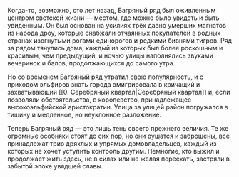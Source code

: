 Когда-то, возможно, сто лет назад, Багряный ряд был оживленным центром светской жизни — местом, где можно было увидеть и быть увиденным. Он был основан на усилиях трёх давно умерших магнатов из народа дроу, которые снабжали отчаянных покупателей в родных странах изогнутыми рогами единорогов и редкими бивнями тигров. Ряд за рядом тянулись дома, каждый из которых был более роскошным и красивым, чем предыдущий, и ночью улицы наполнялись звуками вечеринок и балов, продолжающихся до самого утра.

Но со временем Багряный ряд утратил свою популярность, и с приходом эльфиров знать города эмигрировала в кричащий и захватывающий [[0. Серебряный квартал|Серебряный квартал]] и, если позволяли обстоятельства, в королевство, принадлежащее высокоэльфийской аристократии. Улица за улицей район погружался в тишину и медленное, но неуклонное разложение.

Теперь Багряный ряд — это лишь тень своего прежнего величия. Те же огромные особняки стоят до сих пор, но они рушатся и заброшены, все принадлежат трио дряхлых и упрямых домовладельцев, каждый из которых не хочет уступить контроль другим. Немногие, кто выжил и продолжает жить здесь, не в силах или не желая переехать, застряли в забытой эпохе увядшей славы.